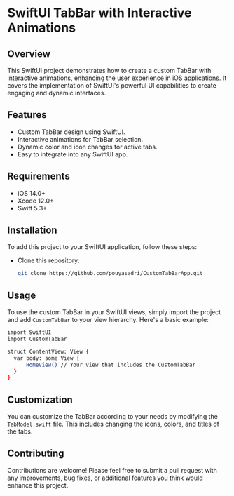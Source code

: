 # SwiftUI TabBar with Interactive Animations

## Overview
This SwiftUI project demonstrates how to create a custom TabBar with interactive animations, enhancing the user experience in iOS applications. It covers the implementation of SwiftUI's powerful UI capabilities to create engaging and dynamic interfaces.

## Features
- Custom TabBar design using SwiftUI.
- Interactive animations for TabBar selection.
- Dynamic color and icon changes for active tabs.
- Easy to integrate into any SwiftUI app.

## Requirements
- iOS 14.0+
- Xcode 12.0+
- Swift 5.3+

## Installation
To add this project to your SwiftUI application, follow these steps:
- Clone this repository:
   ```bash
   git clone https://github.com/pouyasadri/CustomTabBarApp.git
   ```
## Usage
To use the custom TabBar in your SwiftUI views, simply import the project and add `CustomTabBar` to your view hierarchy. Here's a basic example:
  ```bash
import SwiftUI
import CustomTabBar

struct ContentView: View {
    var body: some View {
        HomeView() // Your view that includes the CustomTabBar
    }
}
```
## Customization
You can customize the TabBar according to your needs by modifying the `TabModel.swift` file. This includes changing the icons, colors, and titles of the tabs.

## Contributing
Contributions are welcome! Please feel free to submit a pull request with any improvements, bug fixes, or additional features you think would enhance this project.
